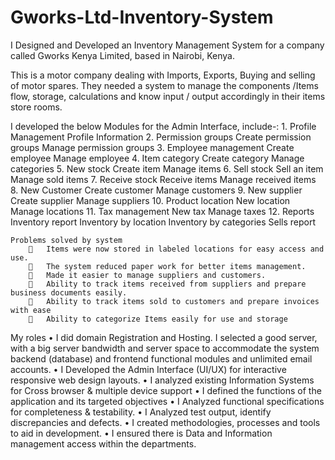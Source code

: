 # Gworks-Ltd-Inventory-System
I Designed and Developed an Inventory Management System for a company called Gworks Kenya Limited, based in Nairobi, Kenya.

This is a motor company dealing with Imports, Exports, Buying and selling of motor spares. They needed a system to manage the components /Items flow, storage, calculations and know input / output accordingly in their items store rooms.

I developed the below Modules for the Admin Interface, include-:
          1.	Profile Management
            Profile Information
          2.	Permission groups
            Create permission groups
            Manage permission groups
          3.	Employee management
            Create employee
            Manage employee
          4.	Item category
          Create category
          Manage categories
          5.	New stock
          Create item
          Manage items
          6.	Sell stock
          Sell an item
          Manage sold items
          7.	Receive stock
          Receive items
          Manage received items
          8.	New Customer 
          Create customer
          Manage customers
          9.	New supplier
          Create supplier
          Manage suppliers
          10.	Product location
          New location
          Manage locations
          11.	Tax management
          New tax
          Manage taxes
          12.	Reports
            Inventory report
          Inventory by location
          Inventory by categories
          Sells report
          
	Problems solved by system
        	Items were now stored in labeled locations for easy access and use.
        	The system reduced paper work for better items management.
        	Made it easier to manage suppliers and customers.
        	Ability to track items received from suppliers and prepare business documents easily.
        	Ability to track items sold to customers and prepare invoices with ease
        	Ability to categorize Items easily for use and storage

My roles
      •	I did domain Registration and Hosting. I selected a good server, with a big server bandwidth and server space to accommodate the system backend (database) and frontend functional modules and unlimited email accounts.
      •	I Developed the Admin Interface (UI/UX) for interactive responsive web design layouts. 
      •	I analyzed existing Information Systems for Cross browser & multiple device support 
      •	I defined the functions of the application and its targeted objectives 
      •	I Analyzed functional specifications for completeness & testability. 
      •	I Analyzed test output, identify discrepancies and defects. 
      •	I created methodologies, processes and tools to aid in development.
      •	I ensured there is Data and Information management access within the departments.
